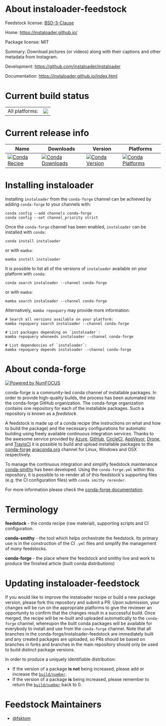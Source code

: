 About instaloader-feedstock
===========================

Feedstock license: [BSD-3-Clause](https://github.com/conda-forge/instaloader-feedstock/blob/main/LICENSE.txt)

Home: https://instaloader.github.io/

Package license: MIT

Summary: Download pictures (or videos) along with their captions and other metadata from Instagram.

Development: https://github.com/instaloader/instaloader

Documentation: https://instaloader.github.io/index.html

Current build status
====================


<table><tr><td>All platforms:</td>
    <td>
      <a href="https://dev.azure.com/conda-forge/feedstock-builds/_build/latest?definitionId=18716&branchName=main">
        <img src="https://dev.azure.com/conda-forge/feedstock-builds/_apis/build/status/instaloader-feedstock?branchName=main">
      </a>
    </td>
  </tr>
</table>

Current release info
====================

| Name | Downloads | Version | Platforms |
| --- | --- | --- | --- |
| [![Conda Recipe](https://img.shields.io/badge/recipe-instaloader-green.svg)](https://anaconda.org/conda-forge/instaloader) | [![Conda Downloads](https://img.shields.io/conda/dn/conda-forge/instaloader.svg)](https://anaconda.org/conda-forge/instaloader) | [![Conda Version](https://img.shields.io/conda/vn/conda-forge/instaloader.svg)](https://anaconda.org/conda-forge/instaloader) | [![Conda Platforms](https://img.shields.io/conda/pn/conda-forge/instaloader.svg)](https://anaconda.org/conda-forge/instaloader) |

Installing instaloader
======================

Installing `instaloader` from the `conda-forge` channel can be achieved by adding `conda-forge` to your channels with:

```
conda config --add channels conda-forge
conda config --set channel_priority strict
```

Once the `conda-forge` channel has been enabled, `instaloader` can be installed with `conda`:

```
conda install instaloader
```

or with `mamba`:

```
mamba install instaloader
```

It is possible to list all of the versions of `instaloader` available on your platform with `conda`:

```
conda search instaloader --channel conda-forge
```

or with `mamba`:

```
mamba search instaloader --channel conda-forge
```

Alternatively, `mamba repoquery` may provide more information:

```
# Search all versions available on your platform:
mamba repoquery search instaloader --channel conda-forge

# List packages depending on `instaloader`:
mamba repoquery whoneeds instaloader --channel conda-forge

# List dependencies of `instaloader`:
mamba repoquery depends instaloader --channel conda-forge
```


About conda-forge
=================

[![Powered by
NumFOCUS](https://img.shields.io/badge/powered%20by-NumFOCUS-orange.svg?style=flat&colorA=E1523D&colorB=007D8A)](https://numfocus.org)

conda-forge is a community-led conda channel of installable packages.
In order to provide high-quality builds, the process has been automated into the
conda-forge GitHub organization. The conda-forge organization contains one repository
for each of the installable packages. Such a repository is known as a *feedstock*.

A feedstock is made up of a conda recipe (the instructions on what and how to build
the package) and the necessary configurations for automatic building using freely
available continuous integration services. Thanks to the awesome service provided by
[Azure](https://azure.microsoft.com/en-us/services/devops/), [GitHub](https://github.com/),
[CircleCI](https://circleci.com/), [AppVeyor](https://www.appveyor.com/),
[Drone](https://cloud.drone.io/welcome), and [TravisCI](https://travis-ci.com/)
it is possible to build and upload installable packages to the
[conda-forge](https://anaconda.org/conda-forge) [anaconda.org](https://anaconda.org/)
channel for Linux, Windows and OSX respectively.

To manage the continuous integration and simplify feedstock maintenance
[conda-smithy](https://github.com/conda-forge/conda-smithy) has been developed.
Using the ``conda-forge.yml`` within this repository, it is possible to re-render all of
this feedstock's supporting files (e.g. the CI configuration files) with ``conda smithy rerender``.

For more information please check the [conda-forge documentation](https://conda-forge.org/docs/).

Terminology
===========

**feedstock** - the conda recipe (raw material), supporting scripts and CI configuration.

**conda-smithy** - the tool which helps orchestrate the feedstock.
                   Its primary use is in the construction of the CI ``.yml`` files
                   and simplify the management of *many* feedstocks.

**conda-forge** - the place where the feedstock and smithy live and work to
                  produce the finished article (built conda distributions)


Updating instaloader-feedstock
==============================

If you would like to improve the instaloader recipe or build a new
package version, please fork this repository and submit a PR. Upon submission,
your changes will be run on the appropriate platforms to give the reviewer an
opportunity to confirm that the changes result in a successful build. Once
merged, the recipe will be re-built and uploaded automatically to the
`conda-forge` channel, whereupon the built conda packages will be available for
everybody to install and use from the `conda-forge` channel.
Note that all branches in the conda-forge/instaloader-feedstock are
immediately built and any created packages are uploaded, so PRs should be based
on branches in forks and branches in the main repository should only be used to
build distinct package versions.

In order to produce a uniquely identifiable distribution:
 * If the version of a package **is not** being increased, please add or increase
   the [``build/number``](https://docs.conda.io/projects/conda-build/en/latest/resources/define-metadata.html#build-number-and-string).
 * If the version of a package **is** being increased, please remember to return
   the [``build/number``](https://docs.conda.io/projects/conda-build/en/latest/resources/define-metadata.html#build-number-and-string)
   back to 0.

Feedstock Maintainers
=====================

* [@fsktom](https://github.com/fsktom/)

